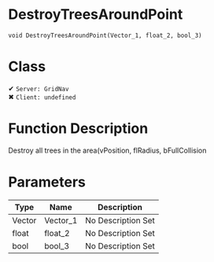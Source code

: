 # DestroyTreesAroundPoint
```
void DestroyTreesAroundPoint(Vector_1, float_2, bool_3)
```
# Class
✔ `Server: GridNav`  
✖ `Client: undefined`  

# Function Description
Destroy all trees in the area(vPosition, flRadius, bFullCollision
# Parameters
Type|Name|Description
--|--|--
Vector|Vector_1|No Description Set
float|float_2|No Description Set
bool|bool_3|No Description Set
